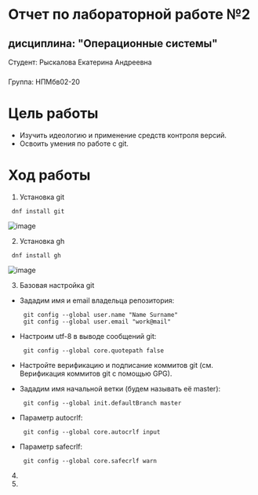 # Отчет по лабораторной работе №2 
## дисциплина: "Операционные системы"

Студент: Рыскалова Екатерина Андреевна
###
Группа: НПМбв02-20


# Цель работы

- Изучить идеологию и применение средств контроля версий.
- Освоить умения по работе с git.

# Ход работы

1.   Установка git
   ``` shell
    dnf install git
   ```
![image](https://github.com/rinakatty/study_2023-2024_os-intro/assets/160457049/3285fc9b-fdea-4cc6-af12-bd1123802d65)

2.   Установка gh
   ``` shell
    dnf install gh
   ```
![image](https://github.com/rinakatty/study_2023-2024_os-intro/assets/160457049/21933a87-b4bf-4b09-b5b9-41b644313010)

3.   Базовая настройка git
- Зададим имя и email владельца репозитория:
   ``` shell
    git config --global user.name "Name Surname"
    git config --global user.email "work@mail"
   ```

- Настроим utf-8 в выводе сообщений git:
   ``` shell
    git config --global core.quotepath false
   ```

- Настройте верификацию и подписание коммитов git (см. Верификация коммитов git с помощью GPG).
- Зададим имя начальной ветки (будем называть её master):
   ``` shell
    git config --global init.defaultBranch master
   ```

- Параметр autocrlf:
   ``` shell
    git config --global core.autocrlf input
   ```

- Параметр safecrlf:
   ``` shell
    git config --global core.safecrlf warn
   ```

4.   
5.   
   
